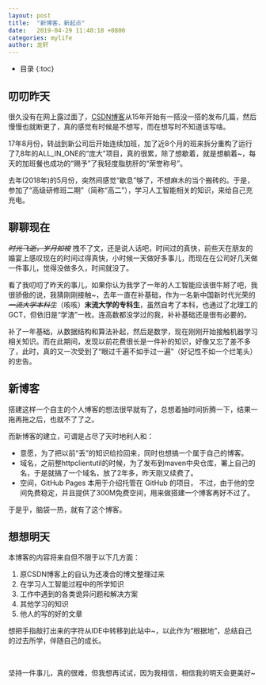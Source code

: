 ```yaml
---
layout: post
title:  "新博客，新起点"
date:   2019-04-29 11:40:18 +0800
categories: mylife
author: 龙轩
---
```


* 目录
{:toc}

## 叨叨昨天

很久没有在网上露过面了，[CSDN博客](https://longxuan.blog.csdn.net/)从15年开始有一搭没一搭的发布几篇，然后慢慢也就断更了，真的感觉有时候是不想写，而在想写时不知道该写啥。

17年8月份，转战到新公司后开始连续加班，加了近8个月的班来拆分重构了运行了7,8年的ALL_IN_ONE的“庞大”项目，真的很累，除了想歇着，就是想躺着~，每天的加班餐也成功的“赐予”了我轻度脂肪肝的“荣誉称号”。




去年(2018年)的5月份，突然间感觉“歇息”够了，不想麻木的当个搬砖的。于是，参加了“高级研修班二期”（简称“高二”），学习人工智能相关的知识，来给自己充充电。

## 聊聊现在

~~*时光飞逝，岁月如梭*~~ 拽不了文，还是说人话吧，时间过的真快，前些天在朋友的婚宴上感叹现在的时间过得真快，小时候一天做好多事儿，而现在在公司好几天做一件事儿，觉得没做多久，时间就没了。

看了我叨叨了昨天的事儿，如果你认为我学了一年的人工智能应该很牛掰了吧，我很骄傲的说，我猜刚刚接触~，去年一直在补基础，作为一名新中国新时代光荣的~~*一流大学本科生*~~（咳咳）**末流大学的专科生**，虽然自考了本科，也通过了北理工的GCT，但依旧是“学渣”一枚。连高数都没学过的我，补补基础还是很有必要的。

补了一年基础，从数据结构和算法补起，然后是数学，现在刚刚开始接触机器学习相关知识。而在此期间，发现以前花费很长是一件补的知识，好像又忘了差不多了，此时，真的又一次受到了“眼过千遍不如手过一遍”（好记性不如一个烂笔头）的忠告。


## 新博客

搭建这样一个自主的个人博客的想法很早就有了，总想着抽时间折腾一下，结果一拖再拖之后，也就不了了之。

而新博客的建立，可谓是占尽了天时地利人和：

- 意愿，为了把以前“丢”的知识给捡回来，同时也想搞一个属于自己的博客。
- 域名，之前整httpclientutil的时候，为了发布到maven中央仓库，署上自己的名，于是就搞了一个域名，放了2年多，昨天刚又续费了。
- 空间，GitHub Pages 本用于介绍托管在 GitHub 的项目， 不过，由于他的空间免费稳定，并且提供了300M免费空间，用来做搭建一个博客再好不过了。

于是乎，脑袋一热，就有了这个博客。

## 想想明天

本博客的内容将来自但不限于以下几方面：
1. 原CSDN博客上的自认为还凑合的博文整理过来
2. 在学习人工智能过程中的所学知识
3. 工作中遇到的各类诡异问题和解决方案
4. 其他学习的知识
5. 他人的写的好的文章

想把手指敲打出来的字符从IDE中转移到此站中~，以此作为“根据地”，总结自己的过去所学，伴随自己的成长。

&nbsp;

坚持一件事儿，真的很难，但我想再试试，因为我相信，相信我的明天会更美好~